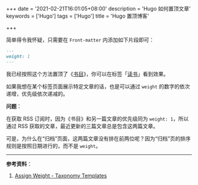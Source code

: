 +++
date = '2021-02-21T16:01:05+08:00'
description = 'Hugo 如何置顶文章'
keywords = ['Hugo']
tags = ['Hugo']
title = 'Hugo 置顶博客'

+++

简单得令我怀疑，只需要在 `Front-matter` 内添加如下片段即可：

```md
---
weight: 1
---
```

我已经按照这个方法置顶了《[书目](/posts/books)》，你可以在标签「[读书](/tags/读书)」看到效果。

如果我想在某个标签页面展示特定文章的话，也是可以通过 `weight` 的数字的依次递增，优先级依次递减的。

**问题**：

在获取 RSS 订阅时，因为《书目》和另一篇文章的优先级同为 `weight: 1`，所以通过 RSS 获取的文章，最近更新的三篇文章总是包含这两篇文章。

可是，为什么在“归档”页面，这两篇文章没有排在前两位呢？因为“归档”页的排序规则是按照日期进行的，而不是 `weight`。

---

**参考资料**：

1. [Assign Weight - Taxonomy Templates](https://gohugo.io/templates/taxonomy-templates/#assign-weight)
